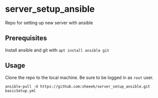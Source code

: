 # server_setup_ansible
Repo for setting up new server with ansible


## Prerequisites

Install ansible and git with `apt install ansible git` 

## Usage

Clone the repo to the local machine.
Be sure to be logged in as `root` user.

`ansible-pull -U https://github.com:sheeek/server_setup_ansible.git basicSetup.yml`

